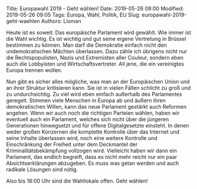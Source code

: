 Title: Europawahl 2019 - Geht wählen!
Date: 2019-05-26 09:00
Modified: 2019-05-26 09:05
Tags: Europa, Wahl, Politik, EU
Slug: europawahl-2019-geht-waehlen
Authors: Lioman

Heute ist es soweit: Das europäische Parlament wird gewählt. Wie immer ist die Wahl wichtig. Es ist wichtig und gut seine eigene Vertretung in Brüssel bestimmen zu können.
Man darf die Demokratie einfach nicht den undemokratischen Mächten überlassen. Dazu zähle ich übrigens nicht nur die Rechtspopulisten, Nazis und Extremisten aller Couleur, sondern eben auch die Lobbyisten und Wirtschaftsvertreter. All jene, die ein vereinigtes Europa trennen wollen.

Nun gibt es sicher alles mögliche, was man an der Europäischen Union und an ihrer Struktur kritisieren kann. Sie ist in vielen Fällen schlicht zu groß und zu undurchsichtig. Zu viel wird eben einfach außerhalb des Parlamentes geregelt.
Stimmen viele Menschen in Europa ab und äußern ihren demokratischen Willen, kann das neue Parlament gestärkt auch Reformen angehen.
Wenn wir auch noch die richtigen Parteien wählen, haben wir eventuell auch ein Parlament, welches sich nicht über die jüngeren Generationen hinwegsetzt und für offene Digitalgesetzte einsteht. In denen weder großen Konzernen die komplette Kontrolle über das Internet und seine Inhalte überlassen wird, noch eine weitere Kontrolle und Einschränkung der Freiheit unter dem Deckmantel der Kriminalitätsbekämpfung vollzogen wird.
Vielleicht haben wir dann ein Parlament, das endlich begreift, dass es nicht mehr reicht nur ein paar Absichtserklärungen abzugeben. Es muss was getan werden und auch radikale Lösungen sind nötig.

Also bis 18:00 Uhr sind die Wahllokale offen. Geht wählen!
